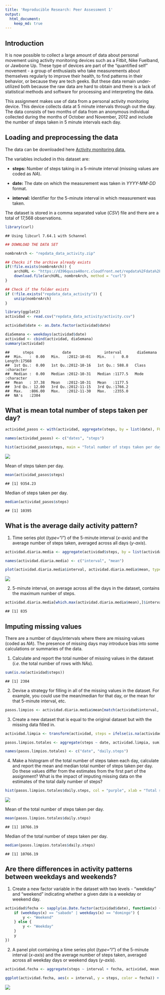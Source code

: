 ```yaml
---
title: 'Reproducible Research: Peer Assessment 1'
output: 
  html_document:
    keep_md: true
---
```

## Introduction

It is now possible to collect a large amount of data about personal movement using activity monitoring devices such as a Fitbit, Nike Fuelband, or Jawbone Up. These type of devices are part of the “quantified self” movement - a group of enthusiasts who take measurements about themselves regularly to improve their health, to find patterns in their behavior, or because they are tech geeks. But these data remain under-utilized both because the raw data are hard to obtain and there is a lack of statistical methods and software for processing and interpreting the data.

This assignment makes use of data from a personal activity monitoring device. This device collects data at 5 minute intervals through out the day. The data consists of two months of data from an anonymous individual collected during the months of October and November, 2012 and include the number of steps taken in 5 minute intervals each day.


## Loading and preprocessing the data

The data can be downloaded here [Activity monitoring data.](https://d396qusza40orc.cloudfront.net/repdata%2Fdata%2Factivity.zip)

The variables included in this dataset are:

- **steps:** Number of steps taking in a 5-minute interval (missing values are coded as *NA*).

- **date:** The date on which the measurement was taken in *YYYY-MM-DD* format.

- **interval:** Identifier for the 5-minute interval in which measurement was taken.

The dataset is stored in a comma separated value (*CSV*) file and there are a total of 17,568 observations.


```r
library(curl)
```

```
## Using libcurl 7.64.1 with Schannel
```

```r
## DOWNLOAD THE DATA SET

nombreArch <- "repdata_data_activity.zip"

## Checks if the archive already exists
if(!file.exists(nombreArch)) {
    archURL <- "https://d396qusza40orc.cloudfront.net/repdata%2Fdata%2Factivity.zip"
    download.file(archURL, nombreArch, method = "curl")
}

## Check if the folder exists
if (!file.exists("repdata_data_activity")) {
    unzip(nombreArch)
}
```


```r
library(ggplot2)
actividad <- read.csv("repdata_data_activity/activity.csv")

actividad$date <- as.Date.factor(actividad$date)

diaSemana <- weekdays(actividad$date)
actividad <- cbind(actividad, diaSemana)
summary(actividad)
```

```
##      steps             date               interval       diaSemana        
##  Min.   :  0.00   Min.   :2012-10-01   Min.   :   0.0   Length:17568      
##  1st Qu.:  0.00   1st Qu.:2012-10-16   1st Qu.: 588.8   Class :character  
##  Median :  0.00   Median :2012-10-31   Median :1177.5   Mode  :character  
##  Mean   : 37.38   Mean   :2012-10-31   Mean   :1177.5                     
##  3rd Qu.: 12.00   3rd Qu.:2012-11-15   3rd Qu.:1766.2                     
##  Max.   :806.00   Max.   :2012-11-30   Max.   :2355.0                     
##  NA's   :2304
```

## What is mean total number of steps taken per day?


```r
actividad_pasos <- with(actividad, aggregate(steps, by = list(date), FUN = sum, na.rm = T))

names(actividad_pasos) <- c("dates", "steps")

hist(actividad_pasos$steps, main = "Total number of steps taken per day", xlab = "Total steps taken per day", col = "red", ylim = c(0, 20), breaks = seq(0, 25000, by = 2500))
```

![](PA1_template_files/figure-html/unnamed-chunk-3-1.png)<!-- -->

Mean of steps taken per day.


```r
mean(actividad_pasos$steps)
```

```
## [1] 9354.23
```
Median of steps taken per day.

```r
median(actividad_pasos$steps)
```

```
## [1] 10395
```
## What is the average daily activity pattern?

1. Time series plot (*type=“l”*) of the 5-minute interval (*x-axis*) and the average number of steps taken, averaged across all days (*y-axis*).


```r
actividad.diaria.media <- aggregate(actividad$steps, by = list(actividad$interval), FUN = mean, na.rm = T)

names(actividad.diaria.media) <- c("interval", "mean")

plot(actividad.diaria.media$interval, actividad.diaria.media$mean, type = "l", xlab = "Intevral", ylab = "Average number of steps", main = "Average number of steps per interval")
```

![](PA1_template_files/figure-html/unnamed-chunk-6-1.png)<!-- -->

2. 5-minute interval, on average across all the days in the dataset, contains the maximum number of steps.


```r
actividad.diaria.media[which.max(actividad.diaria.media$mean),]$interval
```

```
## [1] 835
```

## Imputing missing values

There are a number of days/intervals where there are missing values (coded as *NA*). The presence of missing days may introduce bias into some calculations or summaries of the data.

1. Calculate and report the total number of missing values in the dataset (*i.e*. the total number of rows with *NAs*).


```r
sum(is.na(actividad$steps))
```

```
## [1] 2304
```

2. Devise a strategy for filling in all of the missing values in the dataset. For example, you could use the mean/median for that day, or the mean for that 5-minute interval, etc.


```r
pasos.limpios <- actividad.diaria.media$mean[match(actividad$interval, actividad.diaria.media$interval)]
```

3. Create a new dataset that is equal to the original dataset but with the missing data filled in.


```r
actividad.limpia <- transform(actividad, steps = ifelse(is.na(actividad$steps), yes = pasos.limpios, no = actividad$steps))

pasos.limpios.totales <- aggregate(steps ~ date, actividad.limpia, sum)

names(pasos.limpios.totales) <- c("date", "daily.steps")
```

4. Make a histogram of the total number of steps taken each day, calculate and report the mean and median total number of steps taken per day. Do these values differ from the estimates from the first part of the assignment? What is the impact of imputing missing data on the estimates of the total daily number of steps?


```r
hist(pasos.limpios.totales$daily.steps, col = "purple", xlab = "Total stpes per day", ylim = c(0, 30), main = "Total number of steps taken each day", breaks = seq(0, 25000, by = 2500))
```

![](PA1_template_files/figure-html/unnamed-chunk-11-1.png)<!-- -->

Mean of the total number of steps taken per day.


```r
mean(pasos.limpios.totales$daily.steps)
```

```
## [1] 10766.19
```
Median of the total number of steps taken per day.

```r
median(pasos.limpios.totales$daily.steps)
```

```
## [1] 10766.19
```

## Are there differences in activity patterns between weekdays and weekends?

1. Create a new factor variable in the dataset with two levels - “weekday” and “weekend” indicating whether a given date is a weekday or weekend day.


```r
actividad$fecha <- sapply(as.Date.factor(actividad$date), function(x) {
    if (weekdays(x) == "sabado" | weekdays(x) == "domingo") {
        y <- "Weekend"
    } else {
        y <- "Weekday"
    }
    y
})
```

2. A panel plot containing a time series plot (*type=“l”*) of the 5-minute interval (*x-axis*) and the average number of steps taken, averaged across all weekday days or weekend days (*y-axis*).


```r
actividad.fecha <- aggregate(steps ~ interval + fecha, actividad, mean, na.rm = T)

ggplot(actividad.fecha, aes(x = interval, y = steps, color = fecha)) + geom_line() + labs(title = "Average daily stpes by date type", x = "Interval", y = "Average number of steps") + facet_wrap(~ fecha, ncol= 1, nrow = 2)
```

![](PA1_template_files/figure-html/unnamed-chunk-15-1.png)<!-- -->

